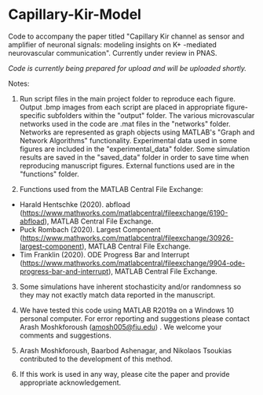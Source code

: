 # Capillary-Kir-Model

Code to accompany the paper titled "Capillary Kir channel as sensor and amplifier of neuronal signals: modeling insights on  K+ -mediated neurovascular communication". Currently under review in PNAS. 

*Code is currently being prepared for upload and will be uploaded shortly.*

Notes:

1. Run script files in the main project folder to reproduce each figure. Output .bmp images from each script are placed in appropriate figure-specific subfolders within the "output" folder. The various microvascular networks used in the code are .mat files in the "networks" folder. Networks are represented as graph objects using MATLAB's "Graph and Network Algorithms" functionality. Experimental data used in some figures are included in the "experimental_data" folder. Some simulation results are saved in the "saved_data" folder in order to save time when reproducing manuscript figures. External functions used are in the "functions" folder.

2. Functions used from the MATLAB Central File Exchange:
- Harald Hentschke (2020). abfload (https://www.mathworks.com/matlabcentral/fileexchange/6190-abfload), MATLAB Central File Exchange.
- Puck Rombach (2020). Largest Component (https://www.mathworks.com/matlabcentral/fileexchange/30926-largest-component), MATLAB Central File Exchange.
- Tim Franklin (2020). ODE Progress Bar and Interrupt (https://www.mathworks.com/matlabcentral/fileexchange/9904-ode-progress-bar-and-interrupt), MATLAB Central File Exchange. 

3. Some simulations have inherent stochasticity and/or randomness so they may not exactly match data reported in the manuscript. 

4. We have tested this code using MATLAB R2019a on a Windows 10 personal computer. For error reporting and suggestions please contact Arash Moshkforoush (amosh005@fiu.edu) . We welcome your comments and suggestions.

5. Arash Moshkforoush, Baarbod Ashenagar, and Nikolaos Tsoukias contributed to the development of this method.

6. If this work is used in any way, please cite the paper and provide appropriate acknowledgement.


